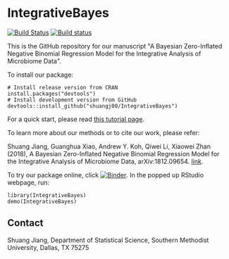 IntegrativeBayes
================

[![Build Status](https://travis-ci.org/zhanxw/IntegrativeBayes.svg?branch=master)](https://travis-ci.org/zhanxw/IntegrativeBayes)
[![Build status](https://ci.appveyor.com/api/projects/status/2ppr2hix0y6jd275?svg=true)](https://ci.appveyor.com/project/zhanxw/integrativebayes)


This is the GitHub repository for our manuscript "A Bayesian Zero-Inflated Negative Binomial Regression Model for the Integrative Analysis of Microbiome Data".

To install our package:

    # Install release version from CRAN
    install.packages("devtools")
    # Install development version from GitHub
    devtools::install_github("shuangj00/IntegrativeBayes")

For a quick start, please read [this tutorial page](https://shuangj00.github.io/IntegrativeBayes/articles/Tutorial.html).

To learn more about our methods or to cite our work, please refer:

Shuang Jiang, Guanghua Xiao, Andrew Y. Koh, Qiwei Li, Xiaowei Zhan (2018), A Bayesian Zero-Inflated Negative Binomial Regression Model for the Integrative Analysis of Microbiome Data, arXiv:1812.09654. [link](https://arxiv.org/pdf/1812.09654).

To try our package online, click  [![Binder](https://mybinder.org/badge_logo.svg)](https://mybinder.org/v2/gh/shuangj00/IntegrativeBayes/master?urlpath=rstudio). In the popped up RStudio webpage, run:

    library(IntegrativeBayes)
    demo(IntegrativeBayes)

Contact
-------
Shuang Jiang,
Department of Statistical Science,
Southern Methodist University,
Dallas, TX 75275

